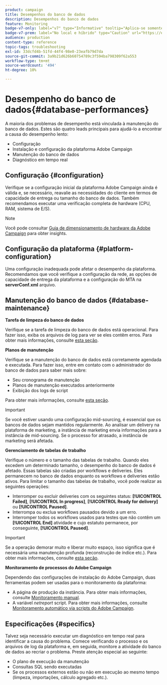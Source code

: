 ```yaml
---
product: campaign
title: Desempenhos do banco de dados
description: Desempenhos do banco de dados
feature: Monitoring
badge-v7-only: label="v7" type="Informative" tooltip="Aplica-se somente ao Campaign Classic v7"
badge-v7-prem: label="No local e híbrido" type="Caution" url="https://experienceleague.adobe.com/docs/campaign-classic/using/installing-campaign-classic/architecture-and-hosting-models/hosting-models-lp/hosting-models.html?lang=pt-BR" tooltip="Aplica-se somente a implantações locais e híbridas"
audience: production
content-type: reference
topic-tags: troubleshooting
exl-id: 33dcfd4b-51fd-44f4-98e0-23eafb79d7da
source-git-commit: 3a9b21d626b60754789c3f594ba798309f62a553
workflow-type: tm+mt
source-wordcount: '494'
ht-degree: 10%

---
```


# Desempenho do banco de dados{#database-performances}



A maioria dos problemas de desempenho está vinculada à manutenção do banco de dados. Estes são quatro leads principais para ajudá-lo a encontrar a causa do desempenho lento:

* Configuração
* Instalação e configuração da plataforma Adobe Campaign
* Manutenção do banco de dados
* Diagnóstico em tempo real

## Configuração {#configuration}

Verifique se a configuração inicial da plataforma Adobe Campaign ainda é válida e, se necessário, reavalie as necessidades do cliente em termos de capacidade de entrega ou tamanho do banco de dados. Também recomendamos executar uma verificação completa de hardware (CPU, RAM, sistema de E/S).

>[!NOTE]
>
>Você pode consultar [Guia de dimensionamento de hardware da Adobe Campaign](https://helpx.adobe.com/br/campaign/kb/hardware-sizing-guide.html) para obter insights.

## Configuração da plataforma {#platform-configuration}

Uma configuração inadequada pode afetar o desempenho da plataforma. Recomendamos que você verifique a configuração da rede, as opções de capacidade de entrega da plataforma e a configuração do MTA na **serverConf.xml** arquivo.

## Manutenção do banco de dados {#database-maintenance}

**Tarefa de limpeza do banco de dados**

Verifique se a tarefa de limpeza do banco de dados está operacional. Para fazer isso, exiba os arquivos de log para ver se eles contêm erros. Para obter mais informações, consulte [esta seção](../../production/using/database-cleanup-workflow.md).

**Planos de manutenção**

Verifique se a manutenção do banco de dados está corretamente agendada e executada. Para fazer isso, entre em contato com o administrador do banco de dados para saber mais sobre:

* Seu cronograma de manutenção
* Planos de manutenção executados anteriormente
* Exibição dos logs de script

Para obter mais informações, consulte [esta seção](../../production/using/recommendations.md).

>[!IMPORTANT]
>
>Se você estiver usando uma configuração mid-sourcing, é essencial que os bancos de dados sejam mantidos regularmente. Ao analisar um delivery na plataforma de marketing, a instância de marketing envia informações para a instância de mid-sourcing. Se o processo for atrasado, a instância de marketing será afetada.

**Gerenciamento de tabelas de trabalho**

Verifique o número e o tamanho das tabelas de trabalho. Quando eles excedem um determinado tamanho, o desempenho do banco de dados é afetado. Essas tabelas são criadas por workflows e deliveries. Eles permanecem no banco de dados enquanto os workflows e deliveries estão ativos. Para limitar o tamanho das tabelas de trabalho, você pode realizar as seguintes operações:

* Interromper ou excluir deliveries com os seguintes status: **[!UICONTROL Failed]**, **[!UICONTROL In progress]**, **[!UICONTROL Ready for delivery]** ou **[!UICONTROL Paused]**.
* Interrompa ou exclua workflows pausados devido a um erro.
* Interromper todos os workflows usados para testes que não contêm um **[!UICONTROL End]** atividade e cujo estatuto permanece, por conseguinte, **[!UICONTROL Paused]**.

>[!IMPORTANT]
>
>Se a operação demorar muito e liberar muito espaço, isso significa que é necessária uma manutenção profunda (reconstrução de índice etc.). Para obter mais informações, consulte [esta seção](../../production/using/recommendations.md).

**Monitoramento de processos do Adobe Campaign**

Dependendo das configurações de instalação do Adobe Campaign, duas ferramentas podem ser usadas para o monitoramento da plataforma:

* A página de produção da instância. Para obter mais informações, consulte [Monitoramento manual](../../production/using/monitoring-processes.md#manual-monitoring).
* A variável *netreport* script. Para obter mais informações, consulte [Monitoramento automático via scripts do Adobe Campaign](../../production/using/monitoring-processes.md#automatic-monitoring-via-adobe-campaign-scripts).

## Especificações {#specifics}

Talvez seja necessário executar um diagnóstico em tempo real para identificar a causa do problema. Comece verificando o processo e os arquivos de log da plataforma e, em seguida, monitore a atividade do banco de dados ao recriar o problema. Preste atenção especial ao seguinte:

* O plano de execução da manutenção
* Consultas SQL sendo executadas
* Se os processos externos estão ou não em execução ao mesmo tempo (limpeza, importações, cálculo agregado etc.).
